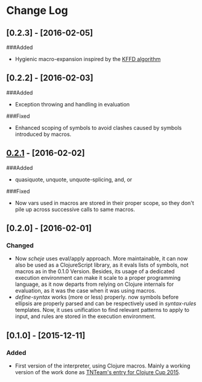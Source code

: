 # Change Log

## [0.2.3] - [2016-02-05]
###Added
- Hygienic macro-expansion inspired by the [KFFD algorithm](http://web.cs.ucdavis.edu/~devanbu/teaching/260/kohlbecker.pdf)

## [0.2.2] - [2016-02-03]
###Added
- Exception throwing and handling in evaluation

###Fixed
- Enhanced scoping of symbols to avoid clashes caused by symbols
  introduced by macros.

## [0.2.1] - [2016-02-02]
###Added
- quasiquote, unquote, unquote-splicing, and, or 

###Fixed
- Now vars used in macros are stored in their proper scope, so they
  don't pile up across successive calls to same macros.

## [0.2.0] - [2016-02-01]
### Changed
- Now *scheje* uses eval/apply approach. More maintainable, it can now
  also be used as a ClojureScript library, as it evals lists of
  symbols, not macros as in the 0.1.0 Version. Besides, its usage of a
  dedicated execution environment can make it scale to a proper
  programming language, as it now departs from relying on Clojure
  internals for evaluation, as it was the case when it was using macros.
- *define-syntax* works (more or less) properly. now symbols before
  ellipsis are properly parsed and can be respectively used in
  *syntax-rules* templates. Now, it uses unification to find relevant
  patterns to apply to input, and rules are stored in the execution environment.

## [0.1.0] - [2015-12-11]	

### Added
- First version of the interpreter, using Clojure macros. Mainly a
  working version of the work done as [TNTeam's entry for Clojure Cup 2015](https://github.com/parenode/clojure-cup-2015).

[0.2.1]: https://github.com/turbopape/scheje/compare/master@%7B1day%7D...master
